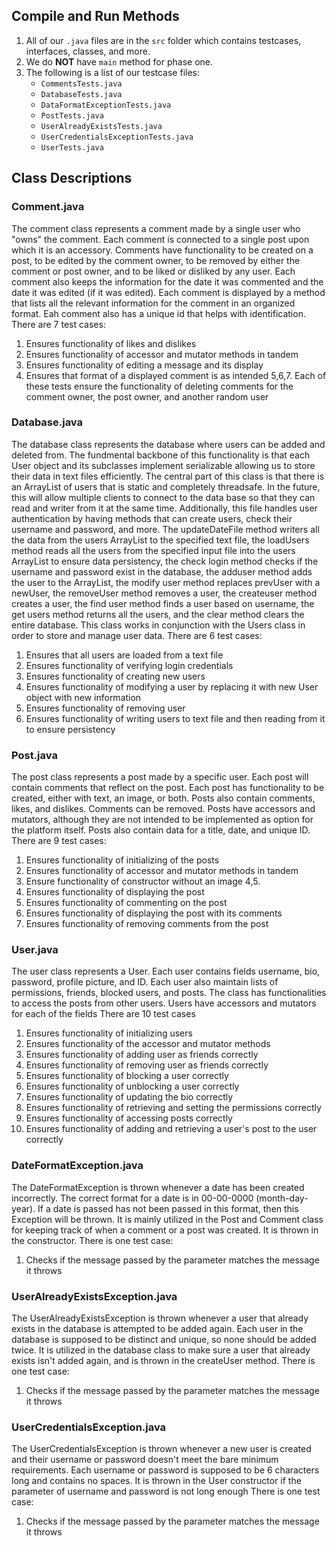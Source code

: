 ## Compile and Run Methods

1. All of our `.java` files are in the `src` folder which contains testcases, interfaces, classes, and more. 
2. We do **NOT** have `main` method for phase one.
3. The following is a list of our testcase files:
   - `CommentsTests.java`
   - `DatabaseTests.java`
   - `DataFormatExceptionTests.java`
   - `PostTests.java`
   - `UserAlreadyExistsTests.java`
   - `UserCredentialsExceptionTests.java`
   - `UserTests.java`

## Class Descriptions

### Comment.java
The comment class represents a comment made by a single user who "owns" the comment.
Each comment is connected to a single post upon which it is an accessory.
Comments have functionality to be created on a post, to be edited by the comment owner, 
to be removed by either the comment or post owner, and to be liked or disliked by any user.
Each comment also keeps the information for the date it was commented and the date it was edited (if it was edited).
Each comment is displayed by a method that lists all the relevant information for the comment in an organized format.
Eah comment also has a unique id that helps with identification.
There are 7 test cases: 
1. Ensures functionality of likes and dislikes
2. Ensures functionality of accessor and mutator methods in tandem
3. Ensures functionality of editing a message and its display
4. Ensures that format of a displayed comment is as intended
5,6,7. Each of these tests ensure the functionality of deleting 
comments for the comment owner, the post owner, and another random user

### Database.java
The database class represents the database where users can be added and deleted from. The fundmental 
backbone of this functionality is that each User object and its subclasses implement serializable allowing
us to store their data in text files efficiently. The central part of this class is that there is an ArrayList of 
users that is static and completely threadsafe. In the future, this will allow multiple clients to connect to the data
base so that they can read and writer from it at the same time. Additionally, this file handles user authentication by 
having methods that can create users, check their username and password, and more. The updateDateFile method writers
all the data from the users ArrayList to the specified text file, the loadUsers method reads all the users from the 
specified input file into the users ArrayList to ensure data persistency, the check login method
checks if the username and password exist in the database, the adduser method adds the user to the ArrayList,
the modify user method replaces prevUser with a newUser, the removeUser method removes a user, the createuser
method creates a user, the find user method finds a user based on username, the get users method returns all the users, 
and the clear method clears the entire database. This class works in conjunction with the Users class in order to store 
and manage user data. 
There are 6 test cases:
1. Ensures that all users are loaded from a text file
2. Ensures functionality of verifying login credentials
3. Ensures functionality of creating new users 
4. Ensures functionality of modifying a user by replacing it with new User object with new information
5. Ensures functionality of removing user
6. Ensures functionality of writing users to text file and then reading from it to ensure persistency

### Post.java
The post class represents a post made by a specific user. 
Each post will contain comments that reflect on the post.
Each post has functionality to be created, either with text, an image, or both. 
Posts also contain comments, likes, and dislikes. Comments can be removed.
Posts have accessors and mutators, although they are not intended to be implemented as option for the platform itself.
Posts also contain data for a title, date, and unique ID.
There are 9 test cases:
1. Ensures functionality of initializing of the posts
2. Ensures functionality of accessor and mutator methods in tandem
3. Ensure functionality of constructor without an image
4,5.
6. Ensures functionality of displaying the post
7. Ensures functionality of commenting on the post
8. Ensures functionality of displaying the post with its comments
9. Ensures functionality of removing comments from the post


### User.java
The user class represents a User. 
Each user contains fields  username, bio, password, profile picture, and ID. 
Each user also maintain lists of permissions, friends, blocked users, and posts.
The class has functionalities to access the posts from other users.
Users have accessors and mutators for each of the fields
There are 10 test cases
1. Ensures functionality of initializing users
2. Ensures functionality of the accessor and mutator methods
3. Ensures functionality of adding user as friends correctly
4. Ensures functionality of removing user as friends correctly
5. Ensures functionality of blocking a user correctly
6. Ensures functionality of unblocking a user correctly
7. Ensures functionality of updating the bio correctly
8. Ensures functionality of retrieving and setting the permissions correctly
9. Ensures functionality of accessing posts correctly
10. Ensures functionality of adding and retrieving a user's post to the user correctly


### DateFormatException.java
The DateFormatException is thrown whenever a date has been created incorrectly. The correct
format for a date is in 00-00-0000 (month-day-year). If a date is passed has not been passed
in this format, then this Exception will be thrown. It is mainly utilized in the Post and Comment
class for keeping track of when a comment or a post was created. It is thrown in the constructor.
There is one test case:
1. Checks if the message passed by the parameter matches the message it throws

### UserAlreadyExistsException.java
The UserAlreadyExistsException is thrown whenever a user that already exists in the database is attempted to be added again.
Each user in the database is supposed to be distinct and unique, so none should be added twice.
It is utilized in the database class to make sure a user that already exists isn't added again, and is thrown in the createUser method.
There is one test case:
1. Checks if the message passed by the parameter matches the message it throws

### UserCredentialsException.java
The UserCredentialsException is thrown whenever a new user is created and their username or password doesn't meet
the bare minimum requirements. Each username or password is supposed to be 6 characters long and contains no spaces. 
It is thrown in the User constructor if the parameter of username and password is not long enough
There is one test case:
1. Checks if the message passed by the parameter matches the message it throws

